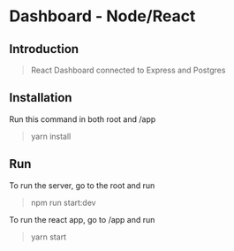 # Dashboard - Node/React

## Introduction

> React Dashboard connected to Express and Postgres

## Installation

Run this command in both root and /app
> yarn install

## Run

To run the server, go to the root and run
> npm run start:dev

To run the react app, go to /app and run
> yarn start